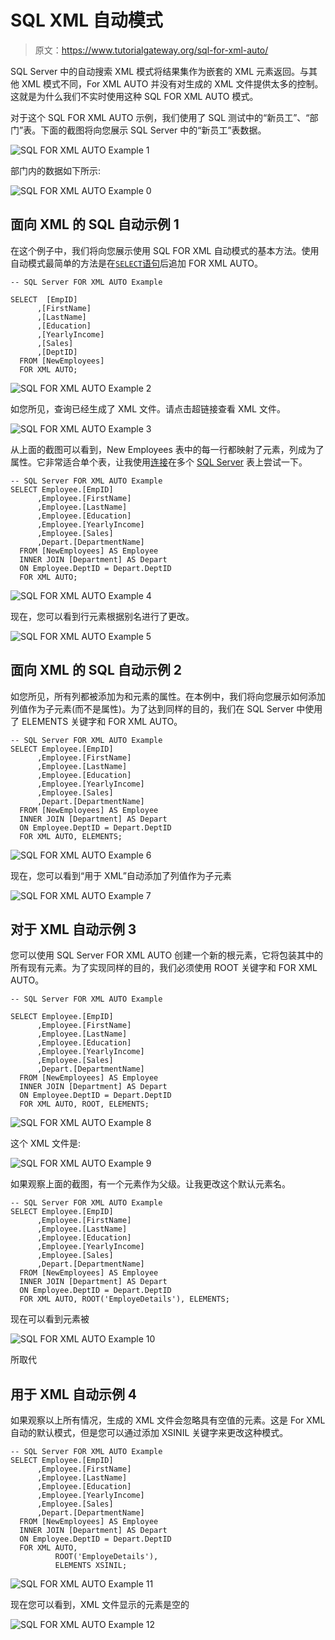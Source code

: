 # SQL XML 自动模式

> 原文：<https://www.tutorialgateway.org/sql-for-xml-auto/>

SQL Server 中的自动搜索 XML 模式将结果集作为嵌套的 XML 元素返回。与其他 XML 模式不同，For XML AUTO 并没有对生成的 XML 文件提供太多的控制。这就是为什么我们不实时使用这种 SQL FOR XML AUTO 模式。

对于这个 SQL FOR XML AUTO 示例，我们使用了 SQL 测试中的“新员工”、“部门”表。下面的截图将向您展示 SQL Server 中的“新员工”表数据。

![SQL FOR XML AUTO Example 1](img/15902c9b219978ae05a6d8c5b00bf0b5.png)

部门内的数据如下所示:

![SQL FOR XML AUTO Example 0](img/ead42de3d083c98b118109a89f1ca455.png)

## 面向 XML 的 SQL 自动示例 1

在这个例子中，我们将向您展示使用 SQL FOR XML 自动模式的基本方法。使用自动模式最简单的方法是在[`SELECT`语句](https://www.tutorialgateway.org/sql-select-statement/)后追加 FOR XML AUTO。

```
-- SQL Server FOR XML AUTO Example

SELECT  [EmpID]
      ,[FirstName]
      ,[LastName]
      ,[Education]
      ,[YearlyIncome]
      ,[Sales]
      ,[DeptID]
  FROM [NewEmployees]
  FOR XML AUTO;
```

![SQL FOR XML AUTO Example 2](img/37ef6035178e351c2de621e5029a75e8.png)

如您所见，查询已经生成了 XML 文件。请点击超链接查看 XML 文件。

![SQL FOR XML AUTO Example 3](img/99cf8a99cf4062e577daedda35741d0f.png)

从上面的截图可以看到，New Employees 表中的每一行都映射了<newemployees>元素，列成为了属性。它非常适合单个表，让我使用[连接](https://www.tutorialgateway.org/sql-joins/)在多个 [SQL Server](https://www.tutorialgateway.org/sql/) 表上尝试一下。</newemployees>

```
-- SQL Server FOR XML AUTO Example
SELECT Employee.[EmpID]
      ,Employee.[FirstName]
      ,Employee.[LastName]
      ,Employee.[Education]
      ,Employee.[YearlyIncome]
      ,Employee.[Sales]
      ,Depart.[DepartmentName]
  FROM [NewEmployees] AS Employee
  INNER JOIN [Department] AS Depart 
  ON Employee.DeptID = Depart.DeptID
  FOR XML AUTO;
```

![SQL FOR XML AUTO Example 4](img/e4d5b0fd07f8e38bd4b2d3eb9c3c9902.png)

现在，您可以看到行元素根据别名进行了更改。

![SQL FOR XML AUTO Example 5](img/606f831c40b9cd193292da4aaffbe8c4.png)

## 面向 XML 的 SQL 自动示例 2

如您所见，所有列都被添加为<employee>和<depart>元素的属性。在本例中，我们将向您展示如何添加列值作为子元素(而不是属性)。为了达到同样的目的，我们在 SQL Server 中使用了 ELEMENTS 关键字和 FOR XML AUTO。</depart></employee>

```
-- SQL Server FOR XML AUTO Example
SELECT Employee.[EmpID]
      ,Employee.[FirstName]
      ,Employee.[LastName]
      ,Employee.[Education]
      ,Employee.[YearlyIncome]
      ,Employee.[Sales]
      ,Depart.[DepartmentName]
  FROM [NewEmployees] AS Employee
  INNER JOIN [Department] AS Depart 
  ON Employee.DeptID = Depart.DeptID
  FOR XML AUTO, ELEMENTS;
```

![SQL FOR XML AUTO Example 6](img/34b6af58375dc3258377e97e39fc21af.png)

现在，您可以看到“用于 XML”自动添加了列值作为子元素

![SQL FOR XML AUTO Example 7](img/85bd1c80190b21bd97faaddf439e3ea0.png)

## 对于 XML 自动示例 3

您可以使用 SQL Server FOR XML AUTO 创建一个新的根元素，它将包装其中的所有现有元素。为了实现同样的目的，我们必须使用 ROOT 关键字和 FOR XML AUTO。

```
-- SQL Server FOR XML AUTO Example

SELECT Employee.[EmpID]
      ,Employee.[FirstName]
      ,Employee.[LastName]
      ,Employee.[Education]
      ,Employee.[YearlyIncome]
      ,Employee.[Sales]
      ,Depart.[DepartmentName]
  FROM [NewEmployees] AS Employee
  INNER JOIN [Department] AS Depart 
  ON Employee.DeptID = Depart.DeptID
  FOR XML AUTO, ROOT, ELEMENTS;
```

![SQL FOR XML AUTO Example 8](img/41b85a8c910afc4973423242290b74b3.png)

这个 XML 文件是:

![SQL FOR XML AUTO Example 9](img/2271966631f4f18459eac40ea6f57c4f.png)

如果观察上面的截图，有一个<root>元素作为父级。让我更改这个默认元素名。</root>

```
-- SQL Server FOR XML AUTO Example
SELECT Employee.[EmpID]
      ,Employee.[FirstName]
      ,Employee.[LastName]
      ,Employee.[Education]
      ,Employee.[YearlyIncome]
      ,Employee.[Sales]
      ,Depart.[DepartmentName]
  FROM [NewEmployees] AS Employee
  INNER JOIN [Department] AS Depart 
  ON Employee.DeptID = Depart.DeptID
  FOR XML AUTO, ROOT('EmployeDetails'), ELEMENTS;
```

现在可以看到<root>元素被<employeedetails></employeedetails></root>

![SQL FOR XML AUTO Example 10](img/a09845da33b36fc1b34fd85cff6d03f6.png)

所取代

## 用于 XML 自动示例 4

如果观察以上所有情况，生成的 XML 文件会忽略具有空值的元素。这是 For XML 自动的默认模式，但是您可以通过添加 XSINIL 关键字来更改这种模式。

```
-- SQL Server FOR XML AUTO Example
SELECT Employee.[EmpID]
      ,Employee.[FirstName]
      ,Employee.[LastName]
      ,Employee.[Education]
      ,Employee.[YearlyIncome]
      ,Employee.[Sales]
      ,Depart.[DepartmentName]
  FROM [NewEmployees] AS Employee
  INNER JOIN [Department] AS Depart 
  ON Employee.DeptID = Depart.DeptID
  FOR XML AUTO, 
          ROOT('EmployeDetails'), 
          ELEMENTS XSINIL;
```

![SQL FOR XML AUTO Example 11](img/c7e6b84592a6d286cb43b16376bb76d0.png)

现在您可以看到，XML 文件显示的元素是空的

![SQL FOR XML AUTO Example 12](img/d0b3d6422de0c3d34e17633422833560.png)